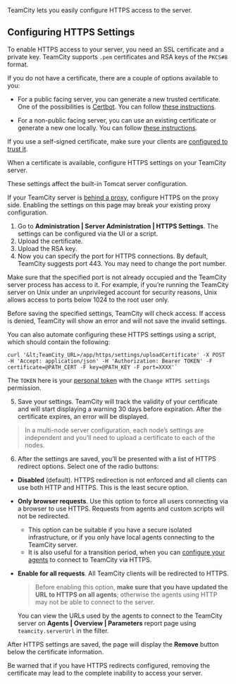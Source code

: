 [//]: # (title: Configuring HTTPS Access to TeamCity Server)
[//]: # (auxiliary-id: Configuring HTTPS Access to TeamCity Server)

TeamCity lets you easily configure HTTPS access to the server.

## Configuring HTTPS Settings

To enable HTTPS access to your server, you need an SSL certificate and a private key. 
TeamCity supports `.pem` certificates and RSA keys of the `PKCS#8` format. 

If you do not have a certificate, there are a couple of options available to you: 

- For a public facing server, you can generate a new trusted certificate. One of the possibilities is [Certbot](https://certbot.eff.org/pages/about). 
You can follow [these instructions](https://certbot.eff.org/instructions).

- For a non-public facing server, you can use an existing certificate or generate a new one locally. You can follow [these instructions](https://www.ssl.com/how-to/manually-generate-a-certificate-signing-request-csr-using-openssl). 
 
If you use a self-signed certificate, make sure your clients are [configured to trust it](using-https-to-access-teamcity-server.md#Accessing+the+server+via+HTTPS).

When a certificate is available, configure HTTPS settings on your TeamCity server.

<warning>

These settings affect the built-in Tomcat server configuration.

If your TeamCity server is [behind a proxy](configuring-proxy-server.md#Set+Up+TeamCity+Server+Behind+Proxy), configure HTTPS on the proxy side.
Enabling the settings on this page may break your existing proxy configuration.
</warning>

1. Go to **Administration | Server Administration | HTTPS Settings**. The settings can be configured via the UI or a script.
2. Upload the certificate.
3. Upload the RSA key.
4. Now you can specify the port for HTTPS connections. By default, TeamCity suggests port 443. You may need to change the port number.

<tip>

Make sure that the specified port is not already occupied and the TeamCity server process has access to it. For example, if you’re running the TeamCity server on Unix under an unprivileged account for security reasons, Unix allows access to ports below 1024 to the root user only.

</tip>

Before saving the specified settings, TeamCity will check access. If access is denied, TeamCity will show an error and will not save the invalid settings.


You can also automate configuring these HTTPS settings using a script, which should contain the following:

```Shell
curl '&lt;TeamCity_URL>/app/https/settings/uploadCertificate' -X POST -H 'Accept: application/json' -H 'Authorization: Bearer TOKEN' -F certificate=@PATH_CERT -F key=@PATH_KEY -F port=XXXX'`
```

The `TOKEN` here is your [personal token](configuring-your-user-profile.md#Managing+Access+Tokens) with the `Change HTTPS settings` permission.

5. Save your settings. 
  TeamCity will track the validity of your certificate and will start displaying a warning 30 days before expiration. After the certificate expires, an error will be displayed. 
  
>In a multi-node server configuration, each node’s settings are independent and you’ll need to upload a certificate to each of the nodes. 


6. After the settings are saved, you’ll be presented with a list of HTTPS redirect options. Select one of the radio buttons:
* **Disabled** (default). HTTPS redirection is not enforced and all clients can use both HTTP and HTTPS. This is the least secure option.
* **Only browser requests**. Use this option to force all users connecting via a browser to use HTTPS. Requests from agents and custom scripts will not be redirected. 
  * This option can be suitable if you have a secure isolated infrastructure, or if you only have local agents connecting to the TeamCity server. 
  * It is also useful for a transition period, when you can [configure your agents](how-to.md#Configure+TeamCity+Agent+to+Use+Proxy+To+Connect+to+TeamCity+Server) to connect to TeamCity via HTTPS.
* **Enable for all requests**. All TeamCity clients will be redirected to HTTPS. 

  > Before enabling this option, **make sure that you have updated the URL to HTTPS on all agents**; 
  > otherwise the agents using HTTP may not be able to connect to the server. 
 
  You can view the URLs used by the agents to connect to the TeamCity server on **Agents | Overview | Parameters** report page using `teamcity.serverUrl` in the filter.



After HTTPS settings are saved, the page will display the **Remove** button below the certificate information.

<warning>
Be warned that if you have HTTPS redirects configured, removing the certificate may lead to the complete inability to access your server.
</warning>



